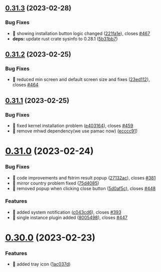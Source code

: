 ## [0.31.3](https://github.com/oguzkaganeren/manjaro-starter/compare/v0.31.2...v0.31.3) (2023-02-28)


### Bug Fixes

* 🐛 showing installation button logic changed ([221fa1e](https://github.com/oguzkaganeren/manjaro-starter/commit/221fa1eedb44f1ed2e8d5598571c6e18668ef8fc)), closes [#467](https://github.com/oguzkaganeren/manjaro-starter/issues/467)
* **deps:** update rust crate sysinfo to 0.28.1 ([5b31bb7](https://github.com/oguzkaganeren/manjaro-starter/commit/5b31bb7700b0376c3c9e085fdb738e09a0c3bfd9))



## [0.31.2](https://github.com/oguzkaganeren/manjaro-starter/compare/v0.31.1...v0.31.2) (2023-02-25)


### Bug Fixes

* 🐛 reduced min screen and default screen size and fixes ([23ed112](https://github.com/oguzkaganeren/manjaro-starter/commit/23ed112ce6ba6e8aec252767688af5620485c31b)), closes [#464](https://github.com/oguzkaganeren/manjaro-starter/issues/464)



## [0.31.1](https://github.com/oguzkaganeren/manjaro-starter/compare/v0.31.0...v0.31.1) (2023-02-25)


### Bug Fixes

* 🐛 fixed kernel installation problem ([e403164](https://github.com/oguzkaganeren/manjaro-starter/commit/e403164e578f9c471b8dddacae2ad3e2fb228287)), closes [#459](https://github.com/oguzkaganeren/manjaro-starter/issues/459)
* 🐛 remove mhwd dependency(we use pamac now) ([ecccc91](https://github.com/oguzkaganeren/manjaro-starter/commit/ecccc91d038bdbf9dc422682935e8e60bf101c96))



# [0.31.0](https://github.com/oguzkaganeren/manjaro-starter/compare/v0.30.0...v0.31.0) (2023-02-24)


### Bug Fixes

* 🐛 code improvements and fstrim result popup ([27132ac](https://github.com/oguzkaganeren/manjaro-starter/commit/27132acb178c44007d16b0294d8bcd2d543fd6e3)), closes [#381](https://github.com/oguzkaganeren/manjaro-starter/issues/381)
* 🐛 mirror country problem fixed ([75d4085](https://github.com/oguzkaganeren/manjaro-starter/commit/75d408545eec795097a8eec93bfeff35aa468225))
* 🐛 removed popup when clicking close button ([5d0af5c](https://github.com/oguzkaganeren/manjaro-starter/commit/5d0af5ce37b15b5c94876583e01324a5ce618f7d)), closes [#448](https://github.com/oguzkaganeren/manjaro-starter/issues/448)


### Features

* 🎸 added system notification ([c043cd6](https://github.com/oguzkaganeren/manjaro-starter/commit/c043cd6c24047a3b9577d9017584eaf24b089e6e)), closes [#393](https://github.com/oguzkaganeren/manjaro-starter/issues/393)
* 🎸 single instance plugin added ([8005498](https://github.com/oguzkaganeren/manjaro-starter/commit/80054986d4598d38f2196cfc2012d1918d4f86cb)), closes [#447](https://github.com/oguzkaganeren/manjaro-starter/issues/447)



# [0.30.0](https://github.com/oguzkaganeren/manjaro-starter/compare/v0.29.2...v0.30.0) (2023-02-23)


### Features

* 🎸 added tray icon ([1ac037d](https://github.com/oguzkaganeren/manjaro-starter/commit/1ac037dd07e946309d6f21ee2ed80c1c2d8ddf8f))



